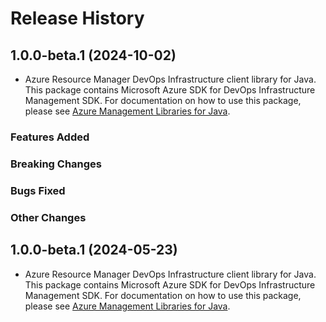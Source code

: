 # Release History

## 1.0.0-beta.1 (2024-10-02)

- Azure Resource Manager DevOps Infrastructure client library for Java. This package contains Microsoft Azure SDK for DevOps Infrastructure Management SDK. For documentation on how to use this package, please see [Azure Management Libraries for Java](https://aka.ms/azsdk/java/mgmt).

### Features Added

### Breaking Changes

### Bugs Fixed

### Other Changes

## 1.0.0-beta.1 (2024-05-23)

- Azure Resource Manager DevOps Infrastructure client library for Java. This package contains Microsoft Azure SDK for DevOps Infrastructure Management SDK. For documentation on how to use this package, please see [Azure Management Libraries for Java](https://aka.ms/azsdk/java/mgmt).
